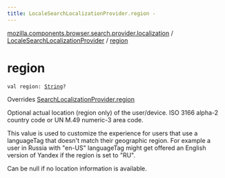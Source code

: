 ```yaml
---
title: LocaleSearchLocalizationProvider.region - 
---
```


[mozilla.components.browser.search.provider.localization](../index.html) / [LocaleSearchLocalizationProvider](index.html) / [region](./region.html)

# region

`val region: `[`String`](https://kotlinlang.org/api/latest/jvm/stdlib/kotlin/-string/index.html)`?`

Overrides [SearchLocalizationProvider.region](../-search-localization-provider/region.html)

Optional actual location (region only) of the user/device. ISO 3166 alpha-2 country code or
UN M.49 numeric-3 area code.

This value is used to customize the experience for users that use a languageTag that doesn't match
their geographic region. For example a user in Russia with "en-US" languageTag might get offered
an English version of Yandex if the region is set to "RU".

Can be null if no location information is available.

